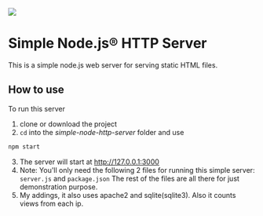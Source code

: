 ![](https://repository-images.githubusercontent.com/191437191/03bf1a00-f001-11e9-9009-dcd72fe7b4cc)
# Simple Node.js® HTTP Server
This is a simple node.js web server for serving static HTML files.

## How to use
To run this server
1. clone or download the project
2. `cd` into the _simple-node-http-server_ folder and use
```sh
npm start
```
3. The server will start at http://127.0.0.1:3000
4. Note: You'll only need the following 2 files for running this simple server: `server.js` and `package.json`
The rest of the files are all there for just demonstration purpose.
5. My addings, it also uses apache2 and sqlite(sqlite3). Also it counts views from each ip.
